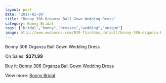 ```yaml
---
layout: post
date: '2017-01-08'
title: "Bonny 306 Organza Ball Gown Wedding Dress"
category: Bonny Bridal
tags: ["bridal","bonny","dresses","wedding","unique"]
image: http://www.eudances.com/919-thickbox_default/bonny-306-organza-ball-gown-wedding-dress.jpg
---
```

Bonny 306 Organza Ball Gown Wedding Dress

On Sales: **$371.99**
<a href="https://www.eudances.com/en/bonny-bridal/321-bonny-306-organza-ball-gown-wedding-dress.html"><amp-img layout="responsive" width="600" height="600" src="//www.eudances.com/919-thickbox_default/bonny-306-organza-ball-gown-wedding-dress.jpg" alt="Bonny 306 Organza Ball Gown Wedding Dress 0" /></a>
<a href="https://www.eudances.com/en/bonny-bridal/321-bonny-306-organza-ball-gown-wedding-dress.html"><amp-img layout="responsive" width="600" height="600" src="//www.eudances.com/920-thickbox_default/bonny-306-organza-ball-gown-wedding-dress.jpg" alt="Bonny 306 Organza Ball Gown Wedding Dress 1" /></a>

Buy it: [Bonny 306 Organza Ball Gown Wedding Dress](https://www.eudances.com/en/bonny-bridal/321-bonny-306-organza-ball-gown-wedding-dress.html "Bonny 306 Organza Ball Gown Wedding Dress")

View more: [Bonny Bridal](https://www.eudances.com/en/3-bonny-bridal "Bonny Bridal")